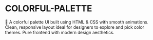 # COLORFUL-PALETTE
🎨 A colorful palette UI built using HTML &amp; CSS with smooth animations. Clean, responsive layout ideal for designers to explore and pick color themes. Pure frontend with modern design aesthetics.
